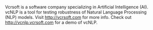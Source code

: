 Vcrsoft is a software company specializing in Artificial Intelligence (AI).
vcNLP is a tool for testing robustness of Natural Language Processing (NLP) models.
Visit http://vcrsoft.com for more info. Check out http://vcnlp.vcrsoft.com for a demo of vcNLP.

<!---
vcrsoft/vcrsoft is a ✨ special ✨ repository because its `README.md` (this file) appears on your GitHub profile.
You can click the Preview link to take a look at your changes.
--->
